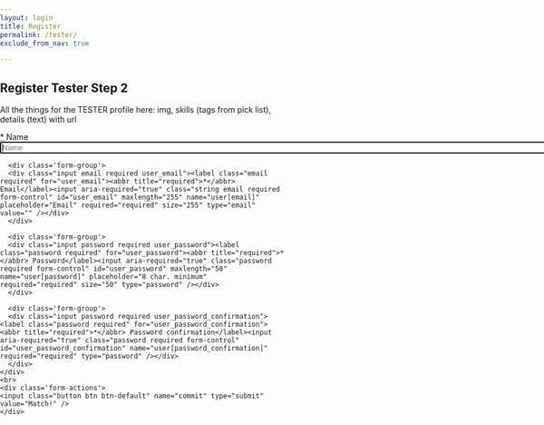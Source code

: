 ```yaml
---
layout: login
title: Register
permalink: /tester/
exclude_from_nav: true

---
```


## Register Tester Step 2
All the things for the TESTER profile here: img, skills (tags from pick list), details (text) with url

<div class='form-group'>
  <form accept-charset="UTF-8" action="/users" class="simple_form new_user" id="new_user" method="post"><div style="display:none"><input name="utf8" type="hidden" value="&#x2713;" /><input name="authenticity_token" type="hidden" value="FJ7OBAN1qFFlPVrZ6kAHUbtZMxnzri+HU5ffxAAdJJw=" /></div>
    <div class="input hidden user_stripe_credit_card_token"><input class="hidden" id="user_stripe_credit_card_token" name="user[stripe_credit_card_token]" type="hidden" /></div>
    <div class='form-inputs'>
      <div class='form-group'>
      <div class="input string required user_name"><label class="string required" for="user_name"><abbr title="required">*</abbr> Name</label><input aria-required="true" autofocus="autofocus" class="string required form-control" id="user_name" maxlength="255" name="user[name]" placeholder="Name" required="required" size="255" type="text" /></div>
      </div>

      <div class='form-group'>
      <div class="input email required user_email"><label class="email required" for="user_email"><abbr title="required">*</abbr> Email</label><input aria-required="true" class="string email required form-control" id="user_email" maxlength="255" name="user[email]" placeholder="Email" required="required" size="255" type="email" value="" /></div>
      </div>

      <div class='form-group'>
      <div class="input password required user_password"><label class="password required" for="user_password"><abbr title="required">*</abbr> Password</label><input aria-required="true" class="password required form-control" id="user_password" maxlength="50" name="user[password]" placeholder="8 char. minimum" required="required" size="50" type="password" /></div>
      </div>

      <div class='form-group'>
      <div class="input password required user_password_confirmation"><label class="password required" for="user_password_confirmation"><abbr title="required">*</abbr> Password confirmation</label><input aria-required="true" class="password required form-control" id="user_password_confirmation" name="user[password_confirmation]" required="required" type="password" /></div>
      </div>
    </div>
    <br>
    <div class='form-actions'>
    <input class="button btn btn-default" name="commit" type="submit" value="Match!" />
    </div>
  </form>
</div>
